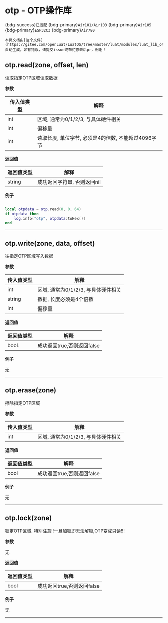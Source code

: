 # otp - OTP操作库

{bdg-success}`已适配` {bdg-primary}`Air101/Air103` {bdg-primary}`Air105` {bdg-primary}`ESP32C3` {bdg-primary}`Air780`

```{note}
本页文档由[这个文件](https://gitee.com/openLuat/LuatOS/tree/master/luat/modules/luat_lib_otp.c)自动生成。如有错误，请提交issue或帮忙修改后pr，谢谢！
```


## otp.read(zone, offset, len)



读取指定OTP区域读取数据

**参数**

|传入值类型|解释|
|-|-|
|int|区域, 通常为0/1/2/3, 与具体硬件相关|
|int|偏移量|
|int|读取长度, 单位字节, 必须是4的倍数, 不能超过4096字节|

**返回值**

|返回值类型|解释|
|-|-|
|string|成功返回字符串, 否则返回nil|

**例子**

```lua

local otpdata = otp.read(0, 0, 64)
if otpdata then
    log.info("otp", otpdata:toHex())
end

```

---

## otp.write(zone, data, offset)



往指定OTP区域写入数据

**参数**

|传入值类型|解释|
|-|-|
|int|区域, 通常为0/1/2/3, 与具体硬件相关|
|string|数据, 长度必须是4个倍数|
|int|偏移量|

**返回值**

|返回值类型|解释|
|-|-|
|booL|成功返回true,否则返回false|

**例子**

无

---

## otp.erase(zone)



擦除指定OTP区域

**参数**

|传入值类型|解释|
|-|-|
|int|区域, 通常为0/1/2/3, 与具体硬件相关|

**返回值**

|返回值类型|解释|
|-|-|
|bool|成功返回true,否则返回false|

**例子**

无

---

## otp.lock(zone)



锁定OTP区域. 特别注意!!一旦加锁即无法解锁,OTP变成只读!!!

**参数**

无

**返回值**

|返回值类型|解释|
|-|-|
|bool|成功返回true,否则返回false|

**例子**

无

---

